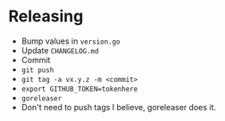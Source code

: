 # Releasing
* Bump values in `version.go`
* Update `CHANGELOG.md`
* Commit
* `git push`
* `git tag -a vx.y.z -m <commit>`
* `export GITHUB_TOKEN=tokenhere`
* `goreleaser`
* Don't need to push tags I believe, goreleaser does it.
